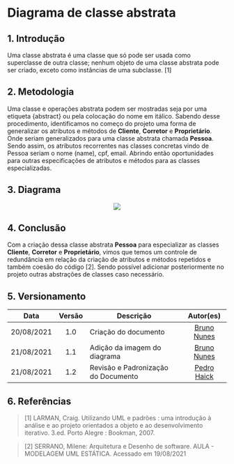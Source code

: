# Diagrama de classe abstrata


## 1. Introdução

Uma classe abstrata é uma classe que só pode ser usada como superclasse de outra classe; nenhum objeto de uma classe abstrata pode ser criado, exceto como instâncias de uma subclasse. [1]


## 2. Metodologia

Uma classe e operações abstrata podem ser mostradas seja por uma etiqueta {abstract} ou pela colocação do nome em itálico. Sabendo desse procedimento, identificamos no começo do projeto uma forma de generalizar os atributos e métodos de **Cliente**, **Corretor** e **Proprietário**. Onde seriam generalizados para uma classe abstrata chamada **Pessoa**. Sendo assim, os atributos recorrentes nas classes concretas vindo de Pessoa seriam o nome (name), cpf, email. Abrindo então oportunidades para outras especificações de atributos e métodos para as classes especializadas.

## 3. Diagrama

<p align="center">
  <img src="../img/classeAbstrata.png" />
</p>

## 4. Conclusão

Com a criação dessa classe abstrata **Pessoa** para especializar as classes **Cliente**, **Corretor** e **Proprietário**, vimos que temos um controle de redundância em relação da criação de atributos e métodos repetidos e também coesão do código [2]. Sendo possível adicionar posteriormente no projeto outras abstrações de classes caso necessário.

## 5. Versionamento

|Data | Versão | Descrição | Autor(es)|
| :--: | :--: | -- | :--: |
| 20/08/2021 | 1.0 | Criação do documento | [Bruno Nunes](https://github.com/brunocmo) |
| 21/08/2021 | 1.1 | Adição da imagem do diagrama | [Bruno Nunes](https://github.com/brunocmo) |
| 21/08/2021 | 1.2 | Revisão e Padronização do Documento | [Pedro Haick](https://github.com/peHaick) | 

## 6. Referências 

> [1] LARMAN, Craig. Utilizando UML e padrões : uma introdução à análise e ao projeto orientados a objeto e ao desenvolvimento iterativo. 3.ed. Porto Alegre : Bookman, 2007. 

> [2] SERRANO, Milene: Arquitetura e Desenho de software. AULA - MODELAGEM UML ESTÁTICA. Acessado em 19/08/2021